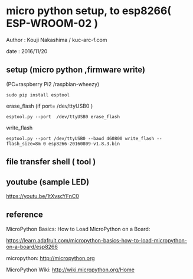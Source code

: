 ﻿# micro python setup, to esp8266( ESP-WROOM-02 )

 Author  : Kouji Nakashima / kuc-arc-f.com

 date    : 2016/11/20


## setup (micro python ,firmware write)
(PC=raspberry Pi2 /raspbian-wheezy)

    sudo pip install esptool

erase_flash (if port= /dev/ttyUSB0 )

    esptool.py --port  /dev/ttyUSB0 erase_flash

write_flash

    esptool.py --port /dev/ttyUSB0 --baud 460800 write_flash --flash_size=8m 0 esp8266-20160809-v1.8.3.bin


## file transfer shell ( tool )


## youtube (sample LED) 
https://youtu.be/1tXvscYFnC0

## reference
MicroPython Basics: How to Load MicroPython on a Board:

https://learn.adafruit.com/micropython-basics-how-to-load-micropython-on-a-board/esp8266

micropython:
http://micropython.org

MicroPython Wiki:
http://wiki.micropython.org/Home

